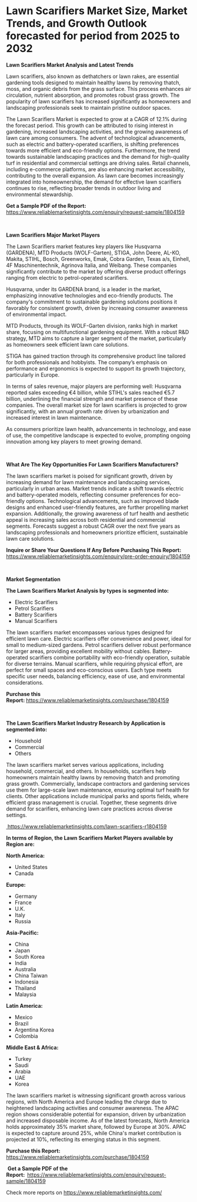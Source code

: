 <p><h1>Lawn Scarifiers Market Size, Market Trends, and Growth Outlook forecasted for period from 2025 to 2032</h1></p><p><strong>Lawn Scarifiers Market Analysis and Latest Trends</strong></p>
<p><p>Lawn scarifiers, also known as dethatchers or lawn rakes, are essential gardening tools designed to maintain healthy lawns by removing thatch, moss, and organic debris from the grass surface. This process enhances air circulation, nutrient absorption, and promotes robust grass growth. The popularity of lawn scarifiers has increased significantly as homeowners and landscaping professionals seek to maintain pristine outdoor spaces.</p><p>The Lawn Scarifiers Market is expected to grow at a CAGR of 12.1% during the forecast period. This growth can be attributed to rising interest in gardening, increased landscaping activities, and the growing awareness of lawn care among consumers. The advent of technological advancements, such as electric and battery-operated scarifiers, is shifting preferences towards more efficient and eco-friendly options. Furthermore, the trend towards sustainable landscaping practices and the demand for high-quality turf in residential and commercial settings are driving sales. Retail channels, including e-commerce platforms, are also enhancing market accessibility, contributing to the overall expansion. As lawn care becomes increasingly integrated into homeownership, the demand for effective lawn scarifiers continues to rise, reflecting broader trends in outdoor living and environmental stewardship.</p></p>
<p><strong>Get a Sample PDF of the Report:&nbsp;</strong> <a href="https://www.reliablemarketinsights.com/enquiry/request-sample/1804159?utm_campaign=3007&utm_medium=2&utm_source=Github&utm_content=ia&utm_term=10042025&utm_id=lawn-scarifiers">https://www.reliablemarketinsights.com/enquiry/request-sample/1804159</a></p>
<p>&nbsp;</p>
<p><strong>Lawn Scarifiers Major Market Players</strong></p>
<p><p>The Lawn Scarifiers market features key players like Husqvarna (GARDENA), MTD Products (WOLF-Garten), STIGA, John Deere, AL-KO, Makita, STIHL, Bosch, Greenworks, Emak, Cobra Garden, Texas a/s, Einhell, 4F Maschinentechnik, Agrinova Italia, and Weibang. These companies significantly contribute to the market by offering diverse product offerings ranging from electric to petrol-operated scarifiers.</p><p>Husqvarna, under its GARDENA brand, is a leader in the market, emphasizing innovative technologies and eco-friendly products. The company's commitment to sustainable gardening solutions positions it favorably for consistent growth, driven by increasing consumer awareness of environmental impact.</p><p>MTD Products, through its WOLF-Garten division, ranks high in market share, focusing on multifunctional gardening equipment. With a robust R&D strategy, MTD aims to capture a larger segment of the market, particularly as homeowners seek efficient lawn care solutions.</p><p>STIGA has gained traction through its comprehensive product line tailored for both professionals and hobbyists. The company’s emphasis on performance and ergonomics is expected to support its growth trajectory, particularly in Europe.</p><p>In terms of sales revenue, major players are performing well: Husqvarna reported sales exceeding €4 billion, while STIHL's sales reached €5.7 billion, underlining the financial strength and market presence of these companies. The overall market size for lawn scarifiers is projected to grow significantly, with an annual growth rate driven by urbanization and increased interest in lawn maintenance.</p><p>As consumers prioritize lawn health, advancements in technology, and ease of use, the competitive landscape is expected to evolve, prompting ongoing innovation among key players to meet growing demand.</p></p>
<p>&nbsp;</p>
<p><strong>What Are The Key Opportunities For Lawn Scarifiers Manufacturers?</strong></p>
<p><p>The lawn scarifiers market is poised for significant growth, driven by increasing demand for lawn maintenance and landscaping services, particularly in urban areas. Market trends indicate a shift towards electric and battery-operated models, reflecting consumer preferences for eco-friendly options. Technological advancements, such as improved blade designs and enhanced user-friendly features, are further propelling market expansion. Additionally, the growing awareness of turf health and aesthetic appeal is increasing sales across both residential and commercial segments. Forecasts suggest a robust CAGR over the next five years as landscaping professionals and homeowners prioritize efficient, sustainable lawn care solutions.</p></p>
<p><strong>Inquire or Share Your Questions If Any Before Purchasing This Report:</strong> <a href="https://www.reliablemarketinsights.com/enquiry/pre-order-enquiry/1804159?utm_campaign=3007&utm_medium=2&utm_source=Github&utm_content=ia&utm_term=10042025&utm_id=lawn-scarifiers">https://www.reliablemarketinsights.com/enquiry/pre-order-enquiry/1804159</a></p>
<p>&nbsp;</p>
<p><strong>Market Segmentation</strong></p>
<p><strong>The Lawn Scarifiers Market Analysis by types is segmented into:</strong></p>
<p><ul><li>Electric Scarifiers</li><li>Petrol Scarifiers</li><li>Battery Scarifiers</li><li>Manual Scarifiers</li></ul></p>
<p><p>The lawn scarifiers market encompasses various types designed for efficient lawn care. Electric scarifiers offer convenience and power, ideal for small to medium-sized gardens. Petrol scarifiers deliver robust performance for larger areas, providing excellent mobility without cables. Battery-operated scarifiers combine portability with eco-friendly operation, suitable for diverse terrains. Manual scarifiers, while requiring physical effort, are perfect for small spaces and eco-conscious users. Each type meets specific user needs, balancing efficiency, ease of use, and environmental considerations.</p></p>
<p><strong>Purchase this Report:&nbsp;</strong><a href="https://www.reliablemarketinsights.com/purchase/1804159?utm_campaign=3007&utm_medium=2&utm_source=Github&utm_content=ia&utm_term=10042025&utm_id=lawn-scarifiers">https://www.reliablemarketinsights.com/purchase/1804159</a></p>
<p>&nbsp;</p>
<p><strong>The Lawn Scarifiers Market Industry Research by Application is segmented into:</strong></p>
<p><ul><li>Household</li><li>Commercial</li><li>Others</li></ul></p>
<p><p>The lawn scarifiers market serves various applications, including household, commercial, and others. In households, scarifiers help homeowners maintain healthy lawns by removing thatch and promoting grass growth. Commercially, landscape contractors and gardening services use them for large-scale lawn maintenance, ensuring optimal turf health for clients. Other applications include municipal parks and sports fields, where efficient grass management is crucial. Together, these segments drive demand for scarifiers, enhancing lawn care practices across diverse settings.</p></p>
<p><a href="https://www.reliablemarketinsights.com/lawn-scarifiers-r1804159?utm_campaign=3007&utm_medium=2&utm_source=Github&utm_content=ia&utm_term=10042025&utm_id=lawn-scarifiers">&nbsp;https://www.reliablemarketinsights.com/lawn-scarifiers-r1804159</a></p>
<p><strong>In terms of Region, the Lawn Scarifiers Market Players available by Region are:</strong></p>
<p>
    <p> <strong> North America: </strong>
        <ul>
            <li>United States</li>
            <li>Canada</li>
        </ul>
        </p> 
    <p> <strong> Europe: </strong>
        <ul>
            <li>Germany</li>
            <li>France</li>
            <li>U.K.</li>
            <li>Italy</li>
            <li>Russia</li>
        </ul>
        </p> 
    <p> <strong> Asia-Pacific: </strong>
        <ul>
            <li>China</li>
            <li>Japan</li>
            <li>South Korea</li>
            <li>India</li>
            <li>Australia</li>
            <li>China Taiwan</li>
            <li>Indonesia</li>
            <li>Thailand</li>
            <li>Malaysia</li>
        </ul>
        </p> 
    <p> <strong> Latin America: </strong>
        <ul>
            <li>Mexico</li>
            <li>Brazil</li>
            <li>Argentina Korea</li>
            <li>Colombia</li>
        </ul>
        </p> 
    <p> <strong> Middle East & Africa: </strong>
        <ul>
            <li>Turkey</li>
            <li>Saudi</li>
            <li>Arabia</li>
            <li>UAE</li>
            <li>Korea</li>
        </ul>
    </p>
    </p>
<p><p>The lawn scarifiers market is witnessing significant growth across various regions, with North America and Europe leading the charge due to heightened landscaping activities and consumer awareness. The APAC region shows considerable potential for expansion, driven by urbanization and increased disposable income. As of the latest forecasts, North America holds approximately 35% market share, followed by Europe at 30%. APAC is expected to capture around 25%, while China's market contribution is projected at 10%, reflecting its emerging status in this segment.</p></p>
<p><strong>Purchase this Report: </strong><a href="https://www.reliablemarketinsights.com/purchase/1804159?utm_campaign=3007&utm_medium=2&utm_source=Github&utm_content=ia&utm_term=10042025&utm_id=lawn-scarifiers">https://www.reliablemarketinsights.com/purchase/1804159</a></p>
<p>&nbsp;<strong>Get a Sample PDF of the Report:&nbsp;&nbsp;</strong><a href="https://www.reliablemarketinsights.com/enquiry/request-sample/1804159?utm_campaign=3007&utm_medium=2&utm_source=Github&utm_content=ia&utm_term=10042025&utm_id=lawn-scarifiers">https://www.reliablemarketinsights.com/enquiry/request-sample/1804159</a></p>
<p><strong></strong></p>
<p>Check more reports on <a href="https://www.reliablemarketinsights.com/?utm_campaign=3007&utm_medium=2&utm_source=Github&utm_content=ia&utm_term=10042025&utm_id=lawn-scarifiers">https://www.reliablemarketinsights.com/</a></p>